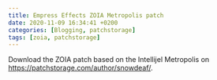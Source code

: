 ```yaml
---
title: Empress Effects ZOIA Metropolis patch
date: 2020-11-09 16:34:41 +0200
categories: [Blogging, patchstorage]
tags: [zoia, patchstorage]
---
```


Download the ZOIA patch based on the Intellijel Metropolis on <https://patchstorage.com/author/snowdeaf/>.
